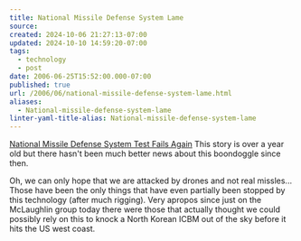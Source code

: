 ```yaml
---
title: National Missile Defense System Lame
source: 
created: 2024-10-06 21:27:13-07:00
updated: 2024-10-10 14:59:20-07:00
tags:
  - technology
  - post
date: 2006-06-25T15:52:00.000-07:00
published: true
url: /2006/06/national-missile-defense-system-lame.html
aliases:
  - National-missile-defense-system-lame
linter-yaml-title-alias: National-missile-defense-system-lame
---
```



[National Missile Defense System Test Fails Again](http://www.ucsusa.org/news/press_release.cfm?newsID=463 "National Missile Defense System Test Fails Again") This story is over a year old but there hasn't been much better news about this boondoggle since then.  
  
Oh, we can only hope that we are attacked by drones and not real missles... Those have been the only things that have even partially been stopped by this technology (after much rigging). Very apropos since just on the McLaughlin group today there were those that actually thought we could possibly rely on this to knock a North Korean ICBM out of the sky before it hits the US west coast.